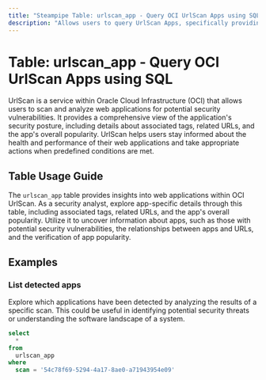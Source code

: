 ```yaml
---
title: "Steampipe Table: urlscan_app - Query OCI UrlScan Apps using SQL"
description: "Allows users to query UrlScan Apps, specifically providing insights into app data including its associated tags, related URLs, and the app's overall popularity."
---
```


# Table: urlscan_app - Query OCI UrlScan Apps using SQL

UrlScan is a service within Oracle Cloud Infrastructure (OCI) that allows users to scan and analyze web applications for potential security vulnerabilities. It provides a comprehensive view of the application's security posture, including details about associated tags, related URLs, and the app's overall popularity. UrlScan helps users stay informed about the health and performance of their web applications and take appropriate actions when predefined conditions are met.

## Table Usage Guide

The `urlscan_app` table provides insights into web applications within OCI UrlScan. As a security analyst, explore app-specific details through this table, including associated tags, related URLs, and the app's overall popularity. Utilize it to uncover information about apps, such as those with potential security vulnerabilities, the relationships between apps and URLs, and the verification of app popularity.

## Examples

### List detected apps
Explore which applications have been detected by analyzing the results of a specific scan. This could be useful in identifying potential security threats or understanding the software landscape of a system.

```sql
select
  *
from
  urlscan_app
where
  scan = '54c78f69-5294-4a17-8ae0-a71943954e09'
```